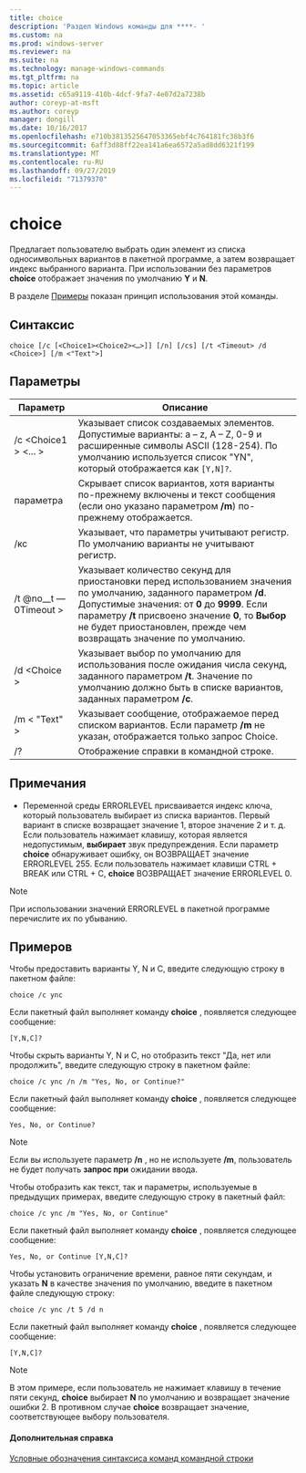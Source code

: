 ```yaml
---
title: choice
description: 'Раздел Windows команды для ****- '
ms.custom: na
ms.prod: windows-server
ms.reviewer: na
ms.suite: na
ms.technology: manage-windows-commands
ms.tgt_pltfrm: na
ms.topic: article
ms.assetid: c65a9119-410b-4dcf-9fa7-4e07d2a7238b
author: coreyp-at-msft
ms.author: coreyp
manager: dongill
ms.date: 10/16/2017
ms.openlocfilehash: e710b3813525647053365ebf4c764181fc38b3f6
ms.sourcegitcommit: 6aff3d88ff22ea141a6ea6572a5ad8dd6321f199
ms.translationtype: MT
ms.contentlocale: ru-RU
ms.lasthandoff: 09/27/2019
ms.locfileid: "71379370"
---
```

# <a name="choice"></a>choice



Предлагает пользователю выбрать один элемент из списка односимвольных вариантов в пакетной программе, а затем возвращает индекс выбранного варианта. При использовании без параметров **choice** отображает значения по умолчанию **Y** и **N**.

В разделе [Примеры](#BKMK_examples) показан принцип использования этой команды.

## <a name="syntax"></a>Синтаксис

```
choice [/c [<Choice1><Choice2><…>]] [/n] [/cs] [/t <Timeout> /d <Choice>] [/m <"Text">]
```

## <a name="parameters"></a>Параметры

|Параметр|Описание|
|---------|-----------|
|/c \<Choice1 > <Choice2> <... >|Указывает список создаваемых элементов. Допустимые варианты: a – z, A – Z, 0-9 и расширенные символы ASCII (128-254). По умолчанию используется список "YN", который отображается как `[Y,N]?`.|
|параметра|Скрывает список вариантов, хотя варианты по-прежнему включены и текст сообщения (если оно указано параметром **/m**) по-прежнему отображается.|
|/кс|Указывает, что параметры учитывают регистр. По умолчанию варианты не учитывают регистр.|
|/t @no__t — 0Timeout >|Указывает количество секунд для приостановки перед использованием значения по умолчанию, заданного параметром **/d**. Допустимые значения: от **0** до **9999**. Если параметру **/t** присвоено значение **0**, то **Выбор** не будет приостановлен, прежде чем возвращать значение по умолчанию.|
|/d \<Choice >|Указывает выбор по умолчанию для использования после ожидания числа секунд, заданного параметром **/t**. Значение по умолчанию должно быть в списке вариантов, заданных параметром **/c**.|
|/m < "Text" >|Указывает сообщение, отображаемое перед списком вариантов. Если параметр **/m** не указан, отображается только запрос Choice.|
|/?|Отображение справки в командной строке.|

## <a name="remarks"></a>Примечания

-   Переменной среды ERRORLEVEL присваивается индекс ключа, который пользователь выбирает из списка вариантов. Первый вариант в списке возвращает значение 1, второе значение 2 и т. д. Если пользователь нажимает клавишу, которая является недопустимым, **выбирает** звук предупреждения. Если параметр **choice** обнаруживает ошибку, он ВОЗВРАЩАЕТ значение ERRORLEVEL 255. Если пользователь нажимает клавиши CTRL + BREAK или CTRL + C, **choice** ВОЗВРАЩАЕТ значение ERRORLEVEL 0.

> [!NOTE]
> При использовании значений ERRORLEVEL в пакетной программе перечислите их по убыванию.

## <a name="BKMK_examples"></a>Примеров

Чтобы предоставить варианты Y, N и C, введите следующую строку в пакетном файле:
```
choice /c ync
```
Если пакетный файл выполняет команду **choice** , появляется следующее сообщение:
```
[Y,N,C]?
```
Чтобы скрыть варианты Y, N и C, но отобразить текст "Да, нет или продолжить", введите следующую строку в пакетном файле:
```
choice /c ync /n /m "Yes, No, or Continue?"
```
Если пакетный файл выполняет команду **choice** , появляется следующее сообщение:
```
Yes, No, or Continue?
```

> [!NOTE]
> Если вы используете параметр **/n** , но не используете **/m**, пользователь не будет получать **запрос при** ожидании ввода.

Чтобы отобразить как текст, так и параметры, используемые в предыдущих примерах, введите следующую строку в пакетный файл:
```
choice /c ync /m "Yes, No, or Continue"
```
Если пакетный файл выполняет команду **choice** , появляется следующее сообщение:
```
Yes, No, or Continue [Y,N,C]?
```
Чтобы установить ограничение времени, равное пяти секундам, и указать **N** в качестве значения по умолчанию, введите в пакетном файле следующую строку:
```
choice /c ync /t 5 /d n
```
Если пакетный файл выполняет команду **choice** , появляется следующее сообщение:
```
[Y,N,C]?
```

> [!NOTE]
> В этом примере, если пользователь не нажимает клавишу в течение пяти секунд, **choice** выбирает **N** по умолчанию и возвращает значение ошибки 2. В противном случае **choice** возвращает значение, соответствующее выбору пользователя.

#### <a name="additional-references"></a>Дополнительная справка

[Условные обозначения синтаксиса команд командной строки](command-line-syntax-key.md)